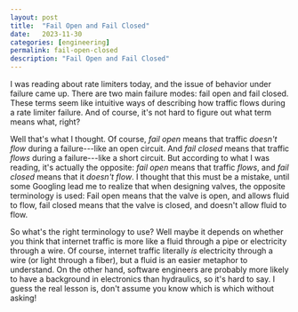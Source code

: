 ```yaml
---
layout: post
title:  "Fail Open and Fail Closed"
date:   2023-11-30
categories: [engineering]
permalink: fail-open-closed
description: "Fail Open and Fail Closed"
---
```


I was reading about rate limiters today, and the issue of behavior under failure came up. There are two main failure modes: fail open and fail closed. These terms seem like intuitive ways of describing how traffic flows during a rate limiter failure. And of course, it's not hard to figure out what term means what, right?

Well that's what I thought. Of course, *fail open* means that traffic *doesn't flow* during a failure---like an open circuit. And *fail closed* means that traffic *flows* during a failure---like a short circuit. But according to what I was reading, it's actually the opposite: *fail open* means that traffic *flows*, and *fail closed* means that it *doesn't flow*. I thought that this must be a mistake, until some Googling lead me to realize that when designing valves, the opposite terminology is used: Fail open means that the valve is open, and allows fluid to flow, fail closed means that the valve is closed, and doesn't allow fluid to flow.

So what's the right terminology to use? Well maybe it depends on whether you think that internet traffic is more like a fluid through a pipe or electricity through a wire. Of course, internet traffic literally *is* electricity through a wire (or light through a fiber), but a fluid is an easier metaphor to understand. On the other hand, software engineers are probably more likely to have a background in electronics than hydraulics, so it's hard to say. I guess the real lesson is, don't assume you know which is which without asking!